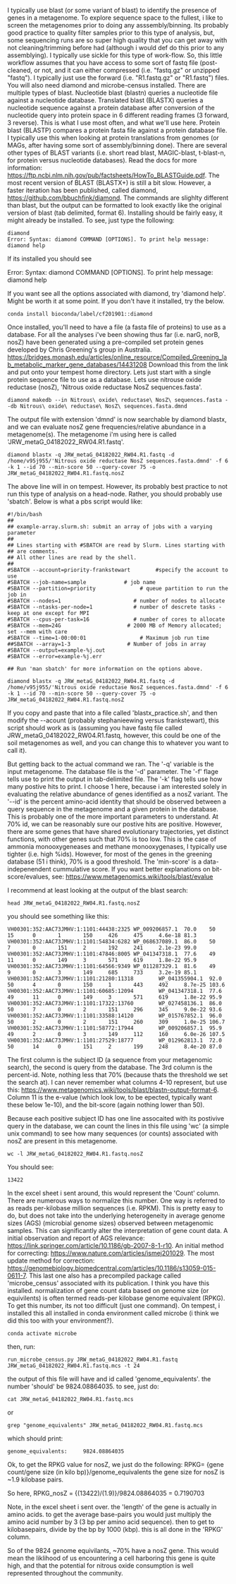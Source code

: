 I typically use blast (or some variant of blast) to identify the presence of genes in a metagenome. To explore sequence space to the fullest, i like to screen the metagenomes prior to doing any asssembly/binning. Its probably good practice to quality filter samples prior to this type of analysis, but, some sequencing runs are so super high quality that you can get away with not cleaning/trimming before had (although i would def do this prior to any assemblying). I typically use sickle for this type of work-flow. 
So, this little workflow assumes that you have access to some sort of fastq file (post-cleaned, or not, and it can either compressed (i.e. "fastq.gz" or unzipped "fastq"). I typically just use the forward (i.e. "R1.fastq.gz" or "R1.fastq") files. You will also need diamond and microbe-census installed. 
There are multiple types of blast. Nucleotide blast (blastn) queries a nucleotide file against a nucleotide database. Translated blast (BLASTX) queries a nucleotide sequence against a protein database after conversion of the nucleotide query into protein space in 6 different reading frames (3 forward, 3 reverse). This is what I use most often, and what we'll use here. Protein blast (BLASTP) compares a protein fasta file against a protein database file. I typically use this when looking at protein translations from genomes (or MAGs, after having some sort of assembly/binning done). There are several other types of BLAST variants (i.e. short read blast, MAGIC-blast, t-blast-n, for protein versus nucleotide databases). Read the docs for more information: https://ftp.ncbi.nlm.nih.gov/pub/factsheets/HowTo_BLASTGuide.pdf. The most recent version of BLAST (BLASTX+) is still a bit slow. However, a faster iteration has been published, called diamond, https://github.com/bbuchfink/diamond. The commands are slighlty different than blast, but the output can be formatted to look exactly like the original version of blast (tab delimited, format 6). 
Installing should be fairly easy, it might already be installed. To see, just type the following:

```
diamond
Error: Syntax: diamond COMMAND [OPTIONS]. To print help message: diamond help
```
If its installed you should see 

Error: Syntax: diamond COMMAND [OPTIONS]. To print help message: diamond help

If you want see all the options associated with diamond, try 'diamond help'. Might be worth it at some point.
If you don't have it installed, try the below.

```
conda install bioconda/label/cf201901::diamond

```
Once installed, you'll need to have a file (a fasta file of proteins) to use as a database. For all the analyses i've been showing thus far (i.e. narG, norB, nosZ) have been generated using a pre-compiled set protein genes developed by Chris Greening's group in Australia. https://bridges.monash.edu/articles/online_resource/Compiled_Greening_lab_metabolic_marker_gene_databases/14431208
Download this from the link and put onto your tempest home directory. Lets just start with a single protein sequence file to use as a database. Lets use nitrouse oxide reductase (nosZ), 'Nitrous oxide reductase NosZ sequences.fasta'.

```
diamond makedb --in Nitrous\ oxide\ reductase\ NosZ\ sequences.fasta --db Nitrous\ oxide\ reductase\ NosZ\ sequences.fasta.dmnd
```
The output file with extension 'dmnd' is now searchable by diamond blastx, and we can evaluate nosZ gene frequencies/relative abundance in a metagenome(s). 
The metagenome i'm using here is called 'JRW_metaG_04182022_RW04.R1.fastq'.

```
diamond blastx -q JRW_metaG_04182022_RW04.R1.fastq -d /home/v95j955/'Nitrous oxide reductase NosZ sequences.fasta.dmnd' -f 6 -k 1 --id 70 --min-score 50 --query-cover 75 -o JRW_metaG_04182022_RW04.R1.fastq.nosZ
```
The above line will in on tempest. However, its probably best practice to not run this type of analysis on a head-node. Rather, you should probably use 'sbatch'. Below is what a pbs script would like:

```
#!/bin/bash
##
## example-array.slurm.sh: submit an array of jobs with a varying parameter
##
## Lines starting with #SBATCH are read by Slurm. Lines starting with ## are comments.
## All other lines are read by the shell.
##
#SBATCH --account=priority-frankstewart        #specify the account to use
#SBATCH --job-name=sample            # job name
#SBATCH --partition=priority              # queue partition to run the job in
#SBATCH --nodes=1                       # number of nodes to allocate
#SBATCH --ntasks-per-node=1             # number of descrete tasks - keep at one except for MPI
#SBATCH --cpus-per-task=16              # number of cores to allocate
#SBATCH --mem=24G                     # 2000 MB of Memory allocated; set --mem with care
#SBATCH --time=1-00:00:01                 # Maximum job run time
##SBATCH --array=1-3                  # Number of jobs in array
#SBATCH --output=example-%j.out
#SBATCH --error=example-%j.err

## Run 'man sbatch' for more information on the options above.

diamond blastx -q JRW_metaG_04182022_RW04.R1.fastq -d /home/v95j955/'Nitrous oxide reductase NosZ sequences.fasta.dmnd' -f 6 -k 1 --id 70 --min-score 50 --query-cover 75 -o JRW_metaG_04182022_RW04.R1.fastq.nosZ
```
If you copy and paste that into a file called 'blastx_practice.sh', and then modify the --acount (probably stephanieewing versus frankstewart), this script should work as is (assuming you have fastq file called JRW_metaG_04182022_RW04.R1.fastq, however, this could be one of the soil metagenomes as well, and you can change this to whatever you want to call it). 

But getting back to the actual command we ran. The '-q' variable is the input metagenome. The database file is the '-d' parameter. The '-f' flage tells use to print the output in tab-delimited file.
The '-k' flag tells use how many postive hits to print. I choose 1 here, because i am interested solely in evaluating the relative abundance of genes identified as a nosZ variant. The '--id' is the percent amino-acid identity that should be observed between a query sequence in the metagenome and a given protein in the database. This is probably one of the more important parameters to understand. At 70% id, we can be reasonably sure our postive hits are positive. However, there are some genes that have shared evolutionary trajectories, yet distinct functions, with other genes such that 70% is too low. This is the case of ammonia monooxygeneases and methane monooxygenases, I typically use tighter (i.e. high %ids). However, for most of the genes in the greening database (51 i think), 70% is a good threshold. The 'min-score' is a data-indepenendent cummulative score. If you want better explanations on bit-score/evalues, see:
https://www.metagenomics.wiki/tools/blast/evalue

I recommend at least looking at the output of the blast search:
```
head JRW_metaG_04182022_RW04.R1.fastq.nosZ
```
you should see something like this:
```
VH00301:352:AAC73JMHV:1:1101:44438:2325 WP_009206857.1  70.0    50      15      0       1       150     426     475     4.6e-18 81.3
VH00301:352:AAC73JMHV:1:1101:54834:6282 WP_068637089.1  86.0    50      7       0       151     2       192     241     2.1e-23 99.0
VH00301:352:AAC73JMHV:1:1101:47846:8005 WP_041347318.1  77.6    49      11      0       149     3       571     619     1.8e-22 95.9
VH00301:352:AAC73JMHV:1:1101:64566:9349 WP_011287329.1  81.6    49      9       0       3       149     685     733     3.2e-19 85.1
VH00301:352:AAC73JMHV:1:1101:21280:11318        WP_041355904.1  92.0    50      4       0       150     1       443     492     8.7e-25 103.6
VH00301:352:AAC73JMHV:1:1101:60685:12094        WP_041347318.1  77.6    49      11      0       149     3       571     619     1.8e-22 95.9
VH00301:352:AAC73JMHV:1:1101:17322:13760        WP_027458136.1  86.0    50      7       0       2       151     296     345     9.0e-22 93.6
VH00301:352:AAC73JMHV:1:1101:33588:14120        WP_015767852.1  96.0    50      2       0       2       151     260     309     1.0e-25 106.7
VH00301:352:AAC73JMHV:1:1101:58772:17944        WP_009206857.1  95.9    49      2       0       3       149     112     160     6.0e-26 107.5
VH00301:352:AAC73JMHV:1:1101:27529:18777        WP_012962813.1  72.0    50      14      0       151     2       199     248     8.4e-20 87.0
```
The first column is the subject ID (a sequence from your metagenomic search), the second is query from the database. The 3rd column is the percent-id. Note, nothing less that 70% (because thats the threshold we set the search at). I can never remember what columns 4-10 represent, but use this: https://www.metagenomics.wiki/tools/blast/blastn-output-format-6. Column 11 is the e-value (which look low, to be epected, typically want these below 1e-10), and the bit-score (again nothing lower than 50). 

Because each positive subject ID has one line assocaited with its postivive query in the database, we can count the lines in this file using 'wc' (a simple unix command) to see how many sequences (or counts) associated with nosZ are present in this metagenome.

```
wc -l JRW_metaG_04182022_RW04.R1.fastq.nosZ
```
You should see:
```
13422
```
In the excel sheet i sent around, this would represent the 'Count' column. 
There are numerous ways to normalize this number. One way is referred to as reads per-kilobase million sequences (i.e. RPKM).
This is pretty easy to do, but does not take into the underlying heterogeneity in average genome sizes (AGS) (microbial genome sizes) observed between metagenomic samples. 
This can significantly alter the interpretation of gene count data. 
A initial observation and report of AGS relevance: https://link.springer.com/article/10.1186/gb-2007-8-1-r10. 
An initial method for correcting: https://www.nature.com/articles/ismej201029. 
The most update method for correction: https://genomebiology.biomedcentral.com/articles/10.1186/s13059-015-0611-7.
This last one also has a precompiled package called 'microbe_census' associated with its publication. 
I think you have this installed. normalization of gene count data based on genome size (or equivilents) is often termed reads-per kilobase genome equivalent (RPKG).  
To get this number, its not too difficult (just one command). On tempest, i installed this all installed in conda environment called microbe (i think we did this too with your environment?).

```
conda activate microbe
```
then, run:
```
run_microbe_census.py JRW_metaG_04182022_RW04.R1.fastq JRW_metaG_04182022_RW04.R1.fastq.mcs -t 24
```
the output of this file will have and id called 'genome_equivalents'.
the number 'should' be 9824.08864035. to see, just do:
```
cat JRW_metaG_04182022_RW04.R1.fastq.mcs
```
or 
```
grep "genome_equivalents" JRW_metaG_04182022_RW04.R1.fastq.mcs
```
which should print:
```
genome_equivalents:     9824.08864035
```
Ok, to get the RPKG value for nosZ, we just do the following:
RPKG= {gene count/gene size (in kilo bp)}/genome_equivalents
the gene size for nosZ is ~1.9 kilobase pairs. 

So here, RPKG_nosZ = {(13422)/(1.9)}/9824.08864035 = 0.7190703

Note, in the excel sheet i sent over. the 'length' of the gene is actually in amino acids.
to get the average base-pairs you would just multiply the amino acid number by 3 (3 bp per amino acid sequence).
then to get to kilobasepairs, divide by the bp by 1000 (kbp). this is all done in the 'RPKG' column. 

So of the 9824 genome equivilants, ~70% have a nosZ gene. This would mean the liklihood of us encountering a cell harboring this gene is quite high, and that the potential for nitrous oxide consumption is well represented throughout the community. 


